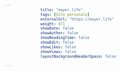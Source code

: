 ---
                title: "mayer.life"
                tags: [Sito personale]
                externalUrl: "https://mayer.life"
                weight: 471
                showDate: false
                showAuthor: false
                showReadingTime: false
                showEdit: false
                showLikes: false
                showViews: false
                layoutBackgroundHeaderSpace: false
                ---

